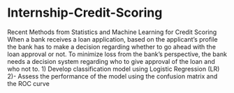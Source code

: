 # Internship-Credit-Scoring
Recent Methods from Statistics and Machine Learning for Credit Scoring When a bank receives a loan application, based on the applicant’s profile the bank has to make a decision regarding whether to go ahead with the loan approval or not. To minimize loss from the bank’s perspective, the bank needs a decision system regarding who to give approval of the loan and who not to.  1) Develop classification model using Logistic Regression (LR) 2)- Assess the performance of the model using the confusion matrix and the ROC curve
